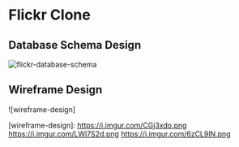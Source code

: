 # Flickr Clone

## Database Schema Design
![flickr-database-schema]

[flickr-database-schema]: https://i.imgur.com/kxu0RIG.png

## Wireframe Design
![wireframe-design]

[wireframe-design]: https://i.imgur.com/CGj3xdo.png https://i.imgur.com/LWl7S2d.png https://i.imgur.com/6zCL9lN.png

